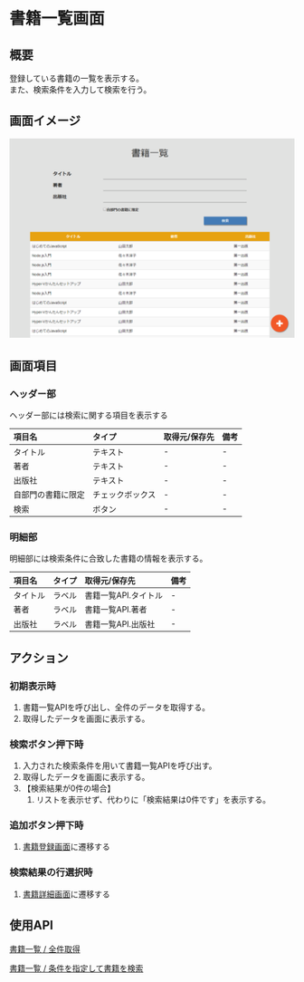 # 書籍一覧画面

## 概要

登録している書籍の一覧を表示する。  
また、検索条件を入力して検索を行う。

## 画面イメージ

![一覧画面](images/screen/list.png)

## 画面項目

### ヘッダー部

ヘッダー部には検索に関する項目を表示する

| 項目名             | タイプ           | 取得元/保存先 | 備考 |
| :----------------- | :--------------- | :------------ | :--- |
| タイトル           | テキスト         | -             | -    |
| 著者               | テキスト         | -             | -    |
| 出版社             | テキスト         | -             | -    |
| 自部門の書籍に限定 | チェックボックス | -             | -    |
| 検索               | ボタン           | -             | -    |

### 明細部

明細部には検索条件に合致した書籍の情報を表示する。

| 項目名   | タイプ | 取得元/保存先        | 備考 |
| :------- | :----- | :------------------- | :--- |
| タイトル | ラベル | 書籍一覧API.タイトル | -    |
| 著者     | ラベル | 書籍一覧API.著者     | -    |
| 出版社   | ラベル | 書籍一覧API.出版社   | -    |

## アクション

### 初期表示時

1. 書籍一覧APIを呼び出し、全件のデータを取得する。
2. 取得したデータを画面に表示する。

### 検索ボタン押下時

1. 入力された検索条件を用いて書籍一覧APIを呼び出す。
2. 取得したデータを画面に表示する。
3. 【検索結果が0件の場合】
   1. リストを表示せず、代わりに「検索結果は0件です」を表示する。

### 追加ボタン押下時

1. [書籍登録画面](register.md)に遷移する

### 検索結果の行選択時

1. [書籍詳細画面](detail.md)に遷移する

## 使用API

[書籍一覧 / 全件取得](https://bookmanagementapi.docs.apiary.io/#reference/0/1/0)

[書籍一覧 / 条件を指定して書籍を検索](https://bookmanagementapi.docs.apiary.io/#reference/0/1/1)